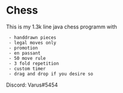 # Chess

This is my 1.3k line java chess programm with

	 - handdrawn pieces
	 - legal moves only
	 - promotion
	 - en passant
	 - 50 move rule
	 - 3 fold repetition
	 - custom timer
	 - drag and drop if you desire so
Discord: Varus#5454
